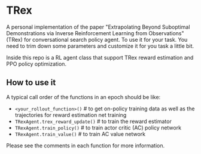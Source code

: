 # TRex
A personal implementation of the paper "Extrapolating Beyond Suboptimal Demonstrations via Inverse Reinforcement Learning from Observations" (TRex) for conversational search policy agent. To use it for your task. You need to trim down some parameters and customize it for you task a little bit.

Inside this repo is a RL agent class that support TRex reward estimation and PPO policy optimization.

## How to use it
A typical call order of the functions in an epoch should be like:
* `<your_rollout_function>()`         # to get on-policy training data as well as the trajectories for reward estimation net training
* `TRexAgent.trex_reward_update()`  # to train the reward estimator
* `TRexAgent.train_policy()`        # to train actor critic (AC) policy network
* `TRexAgent.train_value()`         # to train AC value network

Please see the comments in each function for more information.

